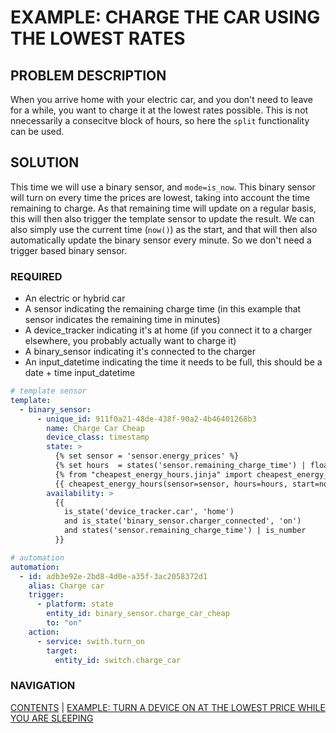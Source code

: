 # EXAMPLE: CHARGE THE CAR USING THE LOWEST RATES

## PROBLEM DESCRIPTION
When you arrive home with your electric car, and you don't need to leave for a while, you want to charge it at the lowest rates possible. This is not nnecessarily a consecitve block of hours, so here the `split` functionality can be used.

## SOLUTION
This time we will use a binary sensor, and `mode=is_now`. This binary sensor will turn on every time the prices are lowest, taking into account the time remaining to charge. As that remaining time will update on a regular basis, this will then also trigger the template sensor to update the result. We can also simply use the current time (`now()`) as the start, and that will then also automatically update the binary sensor every minute. So we don't need a trigger based binary sensor.

### REQUIRED
* An electric or hybrid car
* A sensor indicating the remaining charge time (in this example that sensor indicates the remaining time in minutes)
* A device_tracker indicating it's at home (if you connect it to a charger elsewhere, you probably actually want to charge it)
* A binary_sensor indicating it's connected to the charger
* An input_datetime indicating the time it needs to be full, this should be a date + time input_datetime

```yaml
# template sensor
template:
  - binary_sensor:
      - unique_id: 911f0a21-48de-438f-90a2-4b46401268b3
        name: Charge Car Cheap
        device_class: timestamp
        state: >
          {% set sensor = 'sensor.energy_prices' %}
          {% set hours  = states('sensor.remaining_charge_time') | float / 60 %}
          {% from "cheapest_energy_hours.jinja" import cheapest_energy_hours %}
          {{ cheapest_energy_hours(sensor=sensor, hours=hours, start=now(), end=states('input_datetime.leave_home_again'), mode='is_now') }}
        availability: >
          {{
            is_state('device_tracker.car', 'home')
            and is_state('binary_sensor.charger_connected', 'on')
            and states('sensor.remaining_charge_time') | is_number
          }}

# automation
automation:
  - id: adb3e92e-2bd8-4d0e-a35f-3ac2058372d1
    alias: Charge car
    trigger:
      - platform: state
        entity_id: binary_sensor.charge_car_cheap
        to: "on"
    action:
      - service: swith.turn_on
        target:
          entity_id: switch.charge_car
```

### NAVIGATION
[CONTENTS](0-how-to.md) | [EXAMPLE: TURN A DEVICE ON AT THE LOWEST PRICE WHILE YOU ARE SLEEPING](./6a-dishwasher_overnight.md)